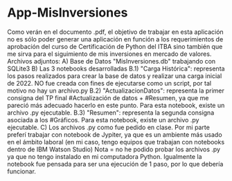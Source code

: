 # App-MisInversiones
Como verán en el documento .pdf, el objetivo de trabajar en esta aplicación no es sólo poder generar una aplicación en función a los requerimientos de aprobación del curso de Certificación de Python del ITBA sino también que me sirva para el siguimiento de mis inversiones en mercado de valores.
Archivos adjuntos:
A) Base de Datos "MisInversiones.db" trabajando con SQLite3
B) Las 3 notebooks desarrolladas
B.1) "Carga Histórica": representa los pasos realizados para crear la base de datos y realizar una carga inicial de 2022. NO fue creada con fines de ejecutarse como un script, por tal motivo no hay un archivo.py
B.2) "ActualizacionDatos": representa la primer consigna del TP final #Actualización de datos + #Resumen, ya que me pareció más adecuado hacerlo en este punto. Para esta notebook, existe un archivo .py ejecutable.
B.3) "Resumen": representa la segunda consigna asociada a los #Gráficos. Para esta notebook, existe un archivo .py ejecutable.
C) Los archivos .py como fue pedido en clase. Por mi parte preferí trabajar con notebook de Jypiter, ya que es un ambiente más usado en el ámbito laboral (en mi caso, tengo equipos que trabajan con notebooks dentro de IBM Watson Studio)
Nota = no he podido probar los archivos .py ya que no tengo instalado en mi computadora Python. Igualmente la notebook fue pensada para ser una ejecución de 1 paso, por lo que debería funcionar.
